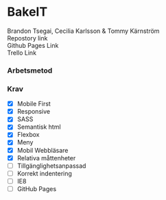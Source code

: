 # BakeIT
Brandon Tsegai, Cecilia Karlsson & Tommy Kärnström<br>
Repostory link<br>
Github Pages Link<br>
Trello Link


### Arbetsmetod

### Krav
- [x] Mobile First
- [x] Responsive
- [x] SASS
- [x] Semantisk html
- [x] Flexbox
- [x] Meny
- [x] Mobil Webbläsare
- [x] Relativa måttenheter
- [ ] Tillgänglighetsanpassad
- [ ] Korrekt indentering
- [ ] IE8
- [ ] GitHub Pages
